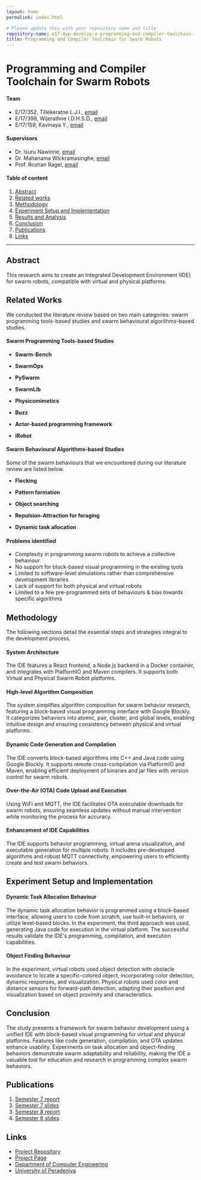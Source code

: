 ```yaml
---
layout: home
permalink: index.html

# Please update this with your repository name and title
repository-name: e17-4yp-develop-a-programming-and-compiler-toolchain-for-multi-agent-systems
title: Programming and Compiler Toolchain for Swarm Robots
---
```


[comment]: # "This is the standard layout for the project, but you can clean this and use your own template"

# Programming and Compiler Toolchain for Swarm Robots

#### Team

- E/17/352, Tillekeratne L.J.I., [email](mailto:e17352@eng.pdn.ac.lk)
- E/17/398, Wijerathne I.D.H.S.D., [email](mailto:e17398@eng.pdn.ac.lk)
- E/17/159, Kavinaya Y., [email](mailto:e17159@eng.pdn.ac.lk)

#### Supervisors

- Dr. Isuru Nawinne, [email](mailto:isurunawinne@eng.pdn.ac.lk)
- Dr. Mahanama Wickramasinghe, [email](mailto:mahanamaw@eng.pdn.ac.lk)
- Prof. Roshan Ragel, [email](mailto:roshanr@eng.pdn.ac.lk)

#### Table of content

1. [Abstract](#abstract)
2. [Related works](#related-works)
3. [Methodology](#methodology)
4. [Experiment Setup and Implementation](#experiment-setup-and-implementation)
5. [Results and Analysis](#results-and-analysis)
6. [Conclusion](#conclusion)
7. [Publications](#publications)
8. [Links](#links)

---

## Abstract

This research aims to create an Integrated Development Environment (IDE) for swarm robots, compatible with virtual and physical platforms. 

## Related Works

We conducted the literature review based on two main categories: swarm programming tools-based studies and swarm behavioural algorithms-based studies. 

#### Swarm Programming Tools-based Studies

* **Swarm-Bench**

* **SwarmOps**

* **PySwarm**
  
* **SwarmLib**

* **Physicomimetics**
  
* **Buzz**

* **Actor-based programming framework**

* **iRobot**

#### Swarm Behavioural Algorithms-based Studies

Some of the swarm behaviours that we encountered during our literature review are listed below.

* **Flocking**

* **Pattern formation**

* **Object searching**
  
* **Repulsion-Attraction for foraging**

* **Dynamic task allocation**

#### Problems identified

* Complexity in programming swarm robots to achieve a collective behaviour
* No support for block-based visual programming in the existing tools
* Limited to software-level simulations rather than comprehensive development libraries
* Lack of support for both physical and virtual robots
* Limited to a few pre-programmed sets of behaviours & bias towards specific algorithms

## Methodology

The following sections detail the essential steps and strategies integral to the development process.

#### System Architecture

The IDE features a React frontend, a Node.js backend in a Docker container, and integrates with PlatformIO and Maven compilers. It supports both Virtual and Physical Swarm Robot platforms.

#### High-level Algorithm Composition

The system simplifies algorithm composition for swarm behavior research, featuring a block-based visual programming interface with Google Blockly. It categorizes behaviors into atomic, pair, cluster, and global levels, enabling intuitive design and ensuring consistency between physical and virtual platforms.

#### Dynamic Code Generation and Compilation

The IDE converts block-based algorithms into C++ and Java code using Google Blockly. It supports remote cross-compilation via PlatformIO and Maven, enabling efficient deployment of binaries and jar files with version control for swarm robots.

#### Over-the-Air (OTA) Code Upload and Execution

Using WiFi and MQTT, the IDE facilitates OTA executable downloads for swarm robots, ensuring seamless updates without manual intervention while monitoring the process for accuracy.

#### Enhancement of IDE Capabilities

The IDE supports behavior programming, virtual arena visualization, and executable generation for multiple robots. It includes pre-developed algorithms and robust MQTT connectivity, empowering users to efficiently create and test swarm behaviors.

## Experiment Setup and Implementation

#### Dynamic Task Allocation Behaviour

The dynamic task allocation behavior is programmed using a block-based interface, allowing users to code from scratch, use built-in behaviors, or utilize level-based blocks. In the experiment, the third approach was used, generating Java code for execution in the virtual platform. The successful results validate the IDE's programming, compilation, and execution capabilities.

#### Object Finding Behaviour

In the experiment, virtual robots used object detection with obstacle avoidance to locate a specific-colored object, incorporating color detection, dynamic responses, and visualization. Physical robots used color and distance sensors for forward-path detection, adapting their position and visualization based on object proximity and characteristics.

## Conclusion

The study presents a framework for swarm behavior development using a unified IDE with block-based visual programming for virtual and physical platforms. Features like code generation, compilation, and OTA updates enhance usability. Experiments on task allocation and object-finding behaviors demonstrate swarm adaptability and reliability, making the IDE a valuable tool for education and research in programming complex swarm behaviors.

## Publications
[//]: # "Note: Uncomment each once you uploaded the files to the repository"

1. [Semester 7 report](documentation/FYP_Proposal_Presentation_G07.pptx)
2. [Semester 7 slides](documentation/group07.pdf)
3. [Semester 8 report](documentation/G07_FYP_End_Evaluation_Presentation.pdf)
4. [Semester 8 slides](./documentation/CO425_E17_A4_07.pdf)
<!-- 5. Author 1, Author 2 and Author 3 "Research paper title" (2021). [PDF](./). -->

## Links

[//]: # ( NOTE: EDIT THIS LINKS WITH YOUR REPO DETAILS )

- [Project Repository](https://github.com/cepdnaclk/e17-4yp-develop-a-programming-and-compiler-toolchain-for-multi-agent-systems)
- [Project Page](https://cepdnaclk.github.io/e17-4yp-develop-a-programming-and-compiler-toolchain-for-multi-agent-systems)
- [Department of Computer Engineering](http://www.ce.pdn.ac.lk/)
- [University of Peradeniya](https://eng.pdn.ac.lk/)

[//]: # "Please refer this to learn more about Markdown syntax"
[//]: # "https://github.com/adam-p/markdown-here/wiki/Markdown-Cheatsheet"
